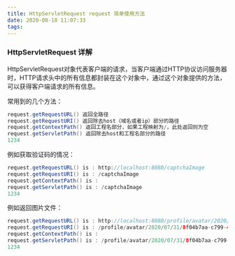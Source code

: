```yaml
---
title: HttpServletRequest request 简单使用方法
date: 2020-08-18 11:07:33
tags:
---
```


<!--more-->

### HttpServletRequest 详解

HttpServletRequest对象代表客户端的请求，当客户端通过HTTP协议访问服务器时，HTTP请求头中的所有信息都封装在这个对象中，通过这个对象提供的方法，可以获得客户端请求的所有信息。

常用到的几个方法：

```java
request.getRequestURL() 返回全路径
request.getRequestURI() 返回除去host（域名或者ip）部分的路径
request.getContextPath() 返回工程名部分，如果工程映射为/，此处返回则为空
request.getServletPath() 返回除去host和工程名部分的路径
1234
```

例如获取验证码的情况：

```java
request.getRequestURL() is : http://localhost:8080/captchaImage
request.getRequestURI() is : /captchaImage
request.getContextPath() is : 
request.getServletPath() is : /captchaImage
1234
```

例如返回图片文件：

```Java
request.getRequestURL() is : http://localhost:8080/profile/avatar/2020/07/31/8f04b7aa-c799-405b-90b0-4cfe36d89f35.jpeg
request.getRequestURI() is : /profile/avatar/2020/07/31/8f04b7aa-c799-405b-90b0-4cfe36d89f35.jpeg
request.getContextPath() is : 
request.getServletPath() is : /profile/avatar/2020/07/31/8f04b7aa-c799-405b-90b0-4cfe36d89f35.jpeg
1234
```